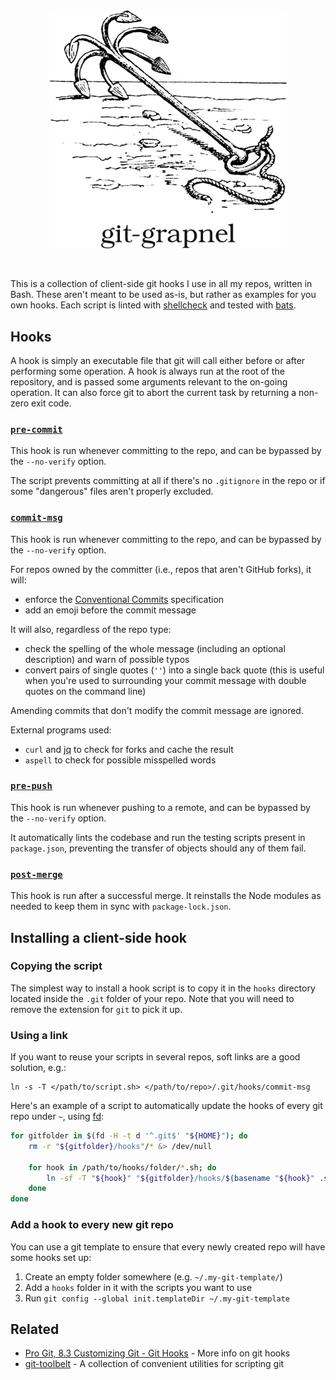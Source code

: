 <div align="center"><img src="./docs/banner.png" width="380" alt="A drawing of a grappling hook, with the word “git-grapnel” under it."></div>
<p>&nbsp;</p>

This is a collection of client-side git hooks  I use in all my repos, written in
Bash.
These aren't meant to  be used as-is, but rather as examples  for you own hooks.
Each script is  linted with [shellcheck](https://github.com/koalaman/shellcheck)
and tested with [bats](https://github.com/bats-core/bats-core).

## Hooks

A hook is  simply an executable file  that git will call either  before or after
performing some operation. A  hook is always run at the  root of the repository,
and is  passed some arguments  relevant to the  on-going operation. It  can also
force git to abort the current task by returning a non-zero exit code.

### [`pre-commit`](https://github.com/cheap-glitch/git-grapnel/blob/main/src/pre-commit.sh)
This hook  is run whenever committing  to the repo,  and can be bypassed  by the
`--no-verify` option.

The script prevents committing at all if  there's no `.gitignore` in the repo or
if some "dangerous" files aren't properly excluded.

### [`commit-msg`](https://github.com/cheap-glitch/git-grapnel/blob/main/src/commit-msg.sh)
This hook  is run whenever committing  to the repo,  and can be bypassed  by the
`--no-verify` option.

For repos owned by the committer (i.e., repos that aren't GitHub forks), it will:
 * enforce the [Conventional Commits](https://www.conventionalcommits.org/en/v1.0.0/) specification
 * add an emoji before the commit message

It will also, regardless of the repo type:
 * check the spelling of  the whole  message (including an optional description)
   and warn of possible typos
 * convert  pairs of  single  quotes (`''`) into  a single  back quote  (this is
   useful when you're used to surrounding your commit message with double quotes
   on the command line)

Amending commits that don't modify the commit message are ignored.

External programs used:
 * `curl` and [jq](https://stedolan.github.io/jq/) to check for forks and  cache
   the result
 * `aspell` to check for possible misspelled words

### [`pre-push`](https://github.com/cheap-glitch/git-grapnel/blob/main/src/pre-push.sh)
This  hook is  run whenever  pushing to  a remote,  and can  be bypassed  by the
`--no-verify` option.

It  automatically lints  the codebase  and run  the testing  scripts present  in
`package.json`, preventing the transfer of objects should any of them fail.

### [`post-merge`](https://github.com/cheap-glitch/git-grapnel/blob/main/src/post-merge.sh)
This hook  is run after  a successful merge. It  reinstalls the Node  modules as
needed to keep them in sync with `package-lock.json`.

## Installing a client-side hook

### Copying the script
The simplest way to install a hook script is to copy it in the `hooks` directory
located inside the `.git` folder of your repo. Note that you will need to remove
the extension for `git` to pick it up.

### Using a link
If  you want  to reuse  your scripts  in several  repos, soft  links are  a good
solution, e.g.:
```text
ln -s -T </path/to/script.sh> </path/to/repo>/.git/hooks/commit-msg
```

Here's an  example of a  script to automatically update  the hooks of  every git
repo under `~`, using [fd](https://github.com/sharkdp/fd):
```bash
for gitfolder in $(fd -H -t d '^.git$' "${HOME}"); do
	rm -r "${gitfolder}/hooks"/* &> /dev/null

	for hook in /path/to/hooks/folder/*.sh; do
		ln -sf -T "${hook}" "${gitfolder}/hooks/$(basename "${hook}" .sh)"
	done
done
```

### Add a hook to every new git repo
You can  use a git template  to ensure that  every newly created repo  will have
some hooks set up:
 1. Create an empty folder somewhere (e.g. `~/.my-git-template/`)
 2. Add a `hooks` folder in it with the scripts you want to use
 3. Run `git config --global init.templateDir ~/.my-git-template`

## Related

 * [Pro Git, 8.3 Customizing Git - Git Hooks](https://git-scm.com/book/en/v2/Customizing-Git-Git-Hooks) - More info on git hooks
 * [git-toolbelt](https://github.com/nvie/git-toolbelt) - A collection of convenient utilities for scripting git
